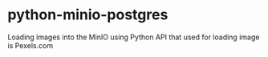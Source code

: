 # python-minio-postgres
Loading images into the MinIO using Python
API that used for loading image is Pexels.com
